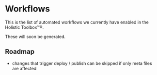 # Workflows

This is the list of automated workflows we currently have enabled in the Holistic Toolbox™®.

These will soon be generated.

## Roadmap
- changes that trigger deploy / publish can be skipped if only meta files are affected